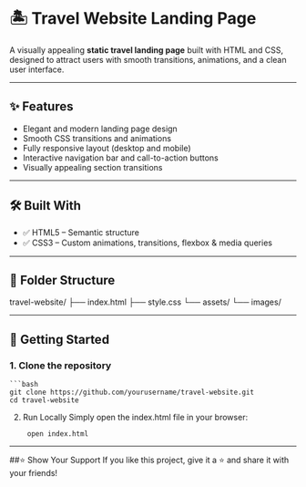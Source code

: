 # 🏝️ Travel Website Landing Page

A visually appealing **static travel landing page** built with HTML and CSS, designed to attract users with smooth transitions, animations, and a clean user interface.

---
 

## ✨ Features

- Elegant and modern landing page design
- Smooth CSS transitions and animations
- Fully responsive layout (desktop and mobile)
- Interactive navigation bar and call-to-action buttons
- Visually appealing section transitions

---

## 🛠️ Built With

- ✅ HTML5 – Semantic structure
- ✅ CSS3 – Custom animations, transitions, flexbox & media queries

---

## 📁 Folder Structure

travel-website/
├── index.html
├── style.css
└── assets/
└── images/


---

## 🚀 Getting Started

### 1. Clone the repository

    ```bash
    git clone https://github.com/yourusername/travel-website.git
    cd travel-website
2. Run Locally
Simply open the index.html file in your browser:

        open index.html

---

##⭐ Show Your Support
If you like this project, give it a ⭐ and share it with your friends!

